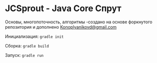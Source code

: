 # JCSprout - Java Core Спрут
Основы, многопоточность, алгоритмы
    -создано на основе форкнутого репозитория и дополнено Konoplyanikovd@gmail.com
 
 Инициализация: `gradle init`

 Сборка: `gradle build`

 Запуск: `gradle run`
